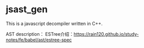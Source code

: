 # jsast_gen
This is a javascript decompiler written in C++. 

AST description：
ESTree介绍：https://rain120.github.io/study-notes/fe/babel/ast/estree-spec
